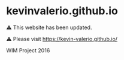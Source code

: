 # kevinvalerio.github.io
:warning: This website has been updated. 


:warning: Please visit https://kevin-valerio.github.io/




WIM Project 2016
